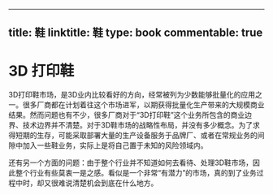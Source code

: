 
---
title: 鞋
linktitle: 鞋
type: book
commentable: true
---

# 3D 打印鞋

3D打印鞋市场，是3D业内比较看好的方向，经常被列为少数能够批量化的应用之一。很多厂商都在计划着往这个市场进军，以期获得批量化生产带来的大规模商业结果。然而问题也有不少，很多厂商对于“3D打印鞋”这个业务所包含的商业边界、技术边界并不清楚。对于3D鞋市场的战略性布局，并没有多少概念。为了求得短期的生存，可能采取部署大量的生产设备服务于品牌厂、或者在常规业务的间隙中加入一些鞋业务，实际上是将自己置于未知的风险领域内。

还有另一个方面的问题：由于整个行业并不知道如何去看待、处理3D鞋市场，因此整个行业有些莫衷一是之感。看似是一个非常“有潜力”的市场，真的到了业务过程中时，却又很难说清楚机会到底在什么地方。
    